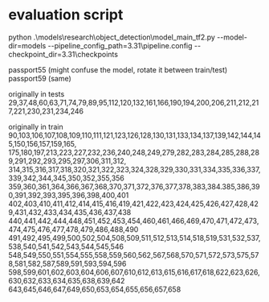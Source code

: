 # evaluation script
python .\models\research\object_detection\model_main_tf2.py --model-dir=models --pipeline_config_path=3.31\pipeline.config --checkpoint_dir=3.31\checkpoints

passport55 (might confuse the model, rotate it between train/test)
passport59 (same)


originally in tests
29,37,48,60,63,71,74,79,89,95,112,120,132,161,166,190,194,200,206,211,212,217,221,230,231,234,246

originally in train
90,103,106,107,108,109,110,111,121,123,126,128,130,131,133,134,137,139,142,144,145,150,156,157,159,165,
175,180,197,213,223,227,232,236,240,248,249,279,282,283,284,285,288,289,291,292,293,295,297,306,311,312,
314,315,316,317,318,320,321,322,323,324,328,329,330,331,334,335,336,337,339,342,344,345,350,352,355,356
359,360,361,364,366,367,368,370,371,372,376,377,378,383,384.385,386,390,391,392,393,395,396,398,400,401
402,403,410,411,412,414,415,416,419,421,422,423,424,425,426,427,428,429,431,432,433,434,435,436,437,438
440,441,442,444,448,451,452,453,454,460,461,466,469,470,471,472,473,474,475,476,477,478,479,486,488,490
491,492,495,499,500,502,504,508,509,511,512,513,514,518,519,531,532,537,538,540,541,542,543,544,545,546
548,549,550,551,554,555,558,559,560,562,567,568,570,571,572,573,575,578,581,582,587,589,591,593,594,596
598,599,601,602,603,604,606,607,610,612,613,615,616,617,618,622,623,626,630,632,633,634,635,638,639,642
643,645,646,647,649,650,653,654,655,656,657,658